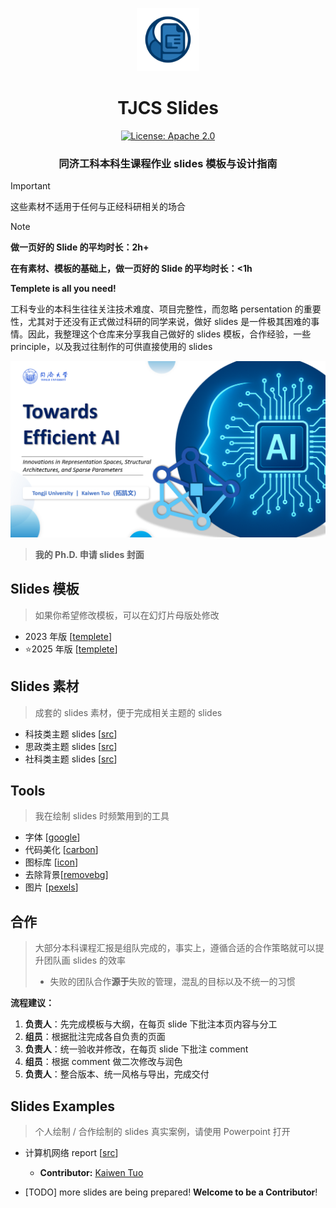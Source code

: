 <p align="center">
<img src="img/README.assets/logo.png" width="20%"> <br>
</p>

<div align="center">
<h1>TJCS  Slides</h1>
  <div align="center">
  <a href="https://opensource.org/licenses/Apache-2.0">
    <img alt="License: Apache 2.0" src="https://img.shields.io/badge/License-Apache%202.0-4E94CE.svg">
  </a>
  </div>
  <p align="center">
    <h3>同济工科本科生课程作业 slides 模板与设计指南</h3>
</p>
</div>


> [!IMPORTANT]
>
> 这些素材不适用于任何与正经科研相关的场合

> [!NOTE]
>
> **做一页好的 Slide 的平均时长：2h+**
>
> **在有素材、模板的基础上，做一页好的 Slide 的平均时长：<1h**
>
> **Templete is all you need!**

工科专业的本科生往往关注技术难度、项目完整性，而忽略 persentation 的重要性，尤其对于还没有正式做过科研的同学来说，做好 slides 是一件极其困难的事情。因此，我整理这个仓库来分享我自己做好的 slides 模板，合作经验，一些 principle，以及我过往制作的可供直接使用的 slides

![image-20251002144929348](./img/README.assets/image-20251002144929348.png)

> **我的 Ph.D. 申请 slides 封面**



## Slides 模板

> 如果你希望修改模板，可以在幻灯片母版处修改

- 2023 年版 [[templete](./templete)]
- ⭐2025 年版 [[templete](./templete)]



## Slides 素材

> 成套的 slides 素材，便于完成相关主题的 slides

- 科技类主题 slides [[src](./src_tech)]
- 思政类主题 slides [[src](./src_political)]
- 社科类主题 slides [[src](./src_art)]



## Tools

>  我在绘制 slides 时频繁用到的工具

- 字体 [[google](https://fonts.google.com/)]
- 代码美化 [[carbon](https://carbon.now.sh/)]
- 图标库 [[icon](https://www.iconfont.cn/)]
- 去除背景[[removebg](https://www.remove.bg/zh)]
- 图片 [[pexels](https://www.pexels.com/zh-cn/)]



## 合作

> 大部分本科课程汇报是组队完成的，事实上，遵循合适的合作策略就可以提升团队画 slides 的效率
>
> - 失败的团队合作**源于**失败的管理，混乱的目标以及不统一的习惯

**流程建议：**

1. **负责人**：先完成模板与大纲，在每页 slide 下批注本页内容与分工 
2. **组员**：根据批注完成各自负责的页面
3. **负责人**：统一验收并修改，在每页 slide 下批注 comment
4. **组员**：根据 comment 做二次修改与润色
5. **负责人**：整合版本、统一风格与导出，完成交付



## Slides Examples

> 个人绘制 / 合作绘制的 slides 真实案例，请使用 Powerpoint 打开

- 计算机网络 report [[src](https://docs.google.com/presentation/d/1MMaWVSWc0wh4Wd9CLLw6uaxbzwxiiMBt/edit?usp=drive_link&ouid=108805123057098880640&rtpof=true&sd=true)]
  - **Contributor:** [Kaiwen Tuo](https://cfintech.github.io/)

- [TODO] more slides are being prepared!  **Welcome to be a Contributor**!

